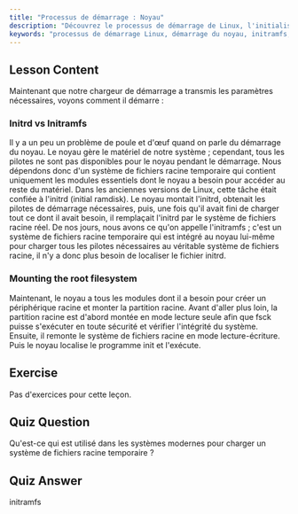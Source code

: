 ```yaml
---
title: "Processus de démarrage : Noyau"
description: "Découvrez le processus de démarrage de Linux, l'initialisation du noyau et le rôle d'initramfs. Comprenez comment le noyau monte le système de fichiers racine. Guide du processus de démarrage de Linux."
keywords: "processus de démarrage Linux, démarrage du noyau, initramfs, initrd, système de fichiers racine, tutoriel Linux, Linux pour débutants, guide Linux"
---
```


## Lesson Content

Maintenant que notre chargeur de démarrage a transmis les paramètres nécessaires, voyons comment il démarre :

### Initrd vs Initramfs

Il y a un peu un problème de poule et d'œuf quand on parle du démarrage du noyau. Le noyau gère le matériel de notre système ; cependant, tous les pilotes ne sont pas disponibles pour le noyau pendant le démarrage. Nous dépendons donc d'un système de fichiers racine temporaire qui contient uniquement les modules essentiels dont le noyau a besoin pour accéder au reste du matériel. Dans les anciennes versions de Linux, cette tâche était confiée à l'initrd (initial ramdisk). Le noyau montait l'initrd, obtenait les pilotes de démarrage nécessaires, puis, une fois qu'il avait fini de charger tout ce dont il avait besoin, il remplaçait l'initrd par le système de fichiers racine réel. De nos jours, nous avons ce qu'on appelle l'initramfs ; c'est un système de fichiers racine temporaire qui est intégré au noyau lui-même pour charger tous les pilotes nécessaires au véritable système de fichiers racine, il n'y a donc plus besoin de localiser le fichier initrd.

### Mounting the root filesystem

Maintenant, le noyau a tous les modules dont il a besoin pour créer un périphérique racine et monter la partition racine. Avant d'aller plus loin, la partition racine est d'abord montée en mode lecture seule afin que fsck puisse s'exécuter en toute sécurité et vérifier l'intégrité du système. Ensuite, il remonte le système de fichiers racine en mode lecture-écriture. Puis le noyau localise le programme init et l'exécute.

## Exercise

Pas d'exercices pour cette leçon.

## Quiz Question

Qu'est-ce qui est utilisé dans les systèmes modernes pour charger un système de fichiers racine temporaire ?

## Quiz Answer

initramfs
